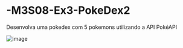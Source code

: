 # -M3S08-Ex3-PokeDex2

Desenvolva uma pokedex com 5 pokemons utilizando a API PokéAPI

![image](https://user-images.githubusercontent.com/102738744/203084702-12838b26-9825-4ae3-a870-9e45e46f5fcb.png)
